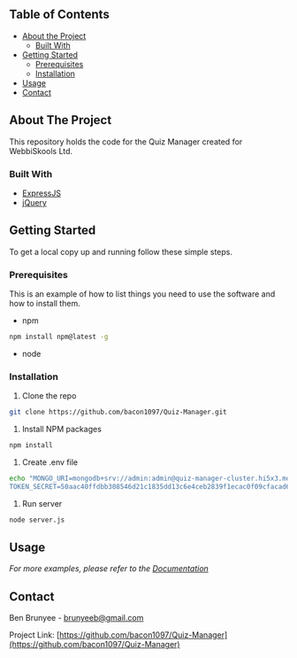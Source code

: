 <!-- TABLE OF CONTENTS -->
## Table of Contents

* [About the Project](#about-the-project)
  * [Built With](#built-with)
* [Getting Started](#getting-started)
  * [Prerequisites](#prerequisites)
  * [Installation](#installation)
* [Usage](#usage)
* [Contact](#contact)



<!-- ABOUT THE PROJECT -->
## About The Project
This repository holds the code for the Quiz Manager created for WebbiSkools Ltd.



### Built With

* [ExpressJS](https://expressjs.com/)
* [jQuery](https://jquery.com/)



<!-- GETTING STARTED -->
## Getting Started

To get a local copy up and running follow these simple steps.

### Prerequisites

This is an example of how to list things you need to use the software and how to install them.
* npm
```sh
npm install npm@latest -g
```
* node

### Installation

1. Clone the repo
```sh
git clone https://github.com/bacon1097/Quiz-Manager.git
```
1. Install NPM packages
```sh
npm install
```
1. Create .env file
```sh
echo "MONGO_URI=mongodb+srv://admin:admin@quiz-manager-cluster.hi5x3.mongodb.net/quiz-manager-cluster?retryWrites=true&w=majority
TOKEN_SECRET=50aac40ffdbb308546d21c1835dd13c6e4ceb2839f1ecac0f09cfacad67a3c63221e074a7f8cf2c811676cc3222629545568e96a75fda9dbb5bf97fc4892e58e" >> .env
```
1. Run server
```sh
node server.js
```



<!-- USAGE EXAMPLES -->
## Usage

_For more examples, please refer to the [Documentation](https://example.com)_



<!-- CONTACT -->
## Contact

Ben Brunyee - brunyeeb@gmail.com

Project Link: [https://github.com/bacon1097/Quiz-Manager](https://github.com/bacon1097/Quiz-Manager)